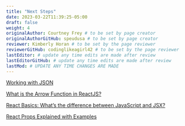 ```yaml
---
title: "Next Steps"
date: 2023-03-22T11:39:25-05:00
draft: false
weight: 4
originalAuthor: Courtney Frey # to be set by page creator
originalAuthorGitHub: speudusa # to be set by page creator
reviewer: Kimberly Horan # to be set by the page reviewer
reviewerGitHub: codinglikeagirl42 # to be set by the page reviewer
lastEditor: # update any time edits are made after review
lastEditorGitHub: # update any time edits are made after review
lastMod: # UPDATE ANY TIME CHANGES ARE MADE
---
```


[Working with JSON](https://developer.mozilla.org/en-US/docs/Learn/JavaScript/Objects/JSON)

[What is the Arrow Function in ReactJS?](https://www.tutorialspoint.com/what-is-the-arrow-function-in-reactjs)

[React Basics: What’s the difference between JavaScript and JSX?](https://medium.com/weekly-webtips/react-basics-whats-the-difference-between-javascript-and-jsx-604dd224b1cf)

[React Props Explained with Examples](https://refine.dev/blog/react-props/)